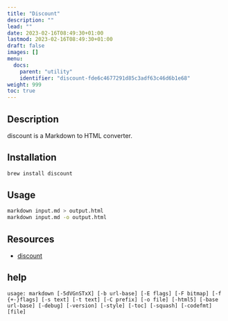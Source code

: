 ```yaml
---
title: "Discount"
description: ""
lead: ""
date: 2023-02-16T08:49:30+01:00
lastmod: 2023-02-16T08:49:30+01:00
draft: false
images: []
menu:
  docs:
    parent: "utility"
    identifier: "discount-fde6c4677291d85c3adf63c46d6b1e68"
weight: 999
toc: true
---
```



## Description

discount is a Markdown to HTML converter.

## Installation

```bash
brew install discount
```

## Usage

```bash
markdown input.md > output.html
markdown input.md -o output.html
```

## Resources

- [discount](https://www.pell.portland.or.us/~orc/Code/discount/)

## help

```text
usage: markdown [-5dVGnSTxX] [-b url-base] [-E flags] [-F bitmap] [-f {+-}flags] [-s text] [-t text] [-C prefix] [-o file] [-html5] [-base url-base] [-debug] [-version] [-style] [-toc] [-squash] [-codefmt] [file]
```
